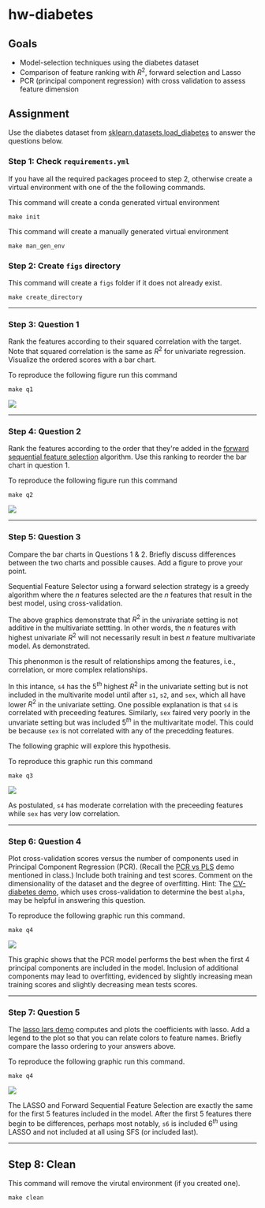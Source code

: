 # hw-diabetes

## Goals

* Model-selection techniques using the diabetes dataset
* Comparison of feature ranking with $R^2$, forward selection and Lasso
* PCR (principal component regression) with cross validation to assess feature dimension

## Assignment

Use the diabetes dataset from [sklearn.datasets.load_diabetes](https://scikit-learn.org/stable/modules/generated/sklearn.datasets.load_diabetes.html) to answer the questions below.

### Step 1: Check ```requirements.yml```
If you have all the required packages proceed to step 2, otherwise create a virtual environment with one of the the following commands.

This command will create a conda generated virtual environment
```
make init
```
This command will create a manually generated virtual environment
```
make man_gen_env
```
### Step 2: Create ```figs``` directory
This command will create a ```figs``` folder if it does not already exist.
```
make create_directory
```
___
### Step 3: Question 1

Rank the features according to their squared correlation with the target. 
Note that squared correlation is the same as $R^2$ for univariate regression. 
Visualize the ordered scores with a bar chart.

To reproduce the following figure run this command
```
make q1
```

<img src="figs/univariate_r_squared.png">

___

### Step 4: Question 2

Rank the features according to the order that they're added in the [forward sequential feature selection](https://scikit-learn.org/stable/modules/generated/sklearn.feature_selection.SequentialFeatureSelector.html) algorithm. Use this ranking to reorder the bar chart in question 1.

To reproduce the following figure run this command
```
make q2
```
<img src="figs/sequential_additions.png">

___

### Step 5: Question 3

Compare the bar charts in Questions 1 & 2.
Briefly discuss differences between the two charts and possible causes.
Add a figure to prove your point.

Sequential Feature Selector using a forward selection strategy is a greedy algorithm where the $n$ features selected are the $n$ features that result in the best model, using cross-validation. 

The above graphics demonstrate that $R^2$ in the univariate setting is not additive in the multivariate settting. In other words, the $n$ features with highest univariate $R^2$ will not necessarily result in best $n$ feature multivariate model. As demonstrated.

This phenonmon is the result of relationships among the features, i.e., correlation, or more complex relationships.

In this intance, ```s4``` has the $5^{th}$ highest $R^2$ in the univariate setting but is not included in the multivarite model until after ```s1```, ```s2```, and ```sex```, which all have lower $R^2$ in the univariate setting. One possible explanation is that ```s4``` is correlated with preceeding features. Similarly, ```sex``` faired very poorly in the unvariate setting but was included $5^{th}$ in the multivaritate model. This could be because ```sex``` is not correlated with any of the precedding features.

The following graphic will explore this hypothesis.

To reproduce this graphic run this command
```
make q3
```
<img src="figs/feature_correlation_heatmap.png">

As postulated,  ```s4``` has moderate correlation with the preceeding features while ```sex``` has very low correlation.

___

### Step 6: Question 4

Plot cross-validation scores versus the number of components used in Principal Component Regression (PCR). 
(Recall the [PCR vs PLS](https://scikit-learn.org/stable/auto_examples/cross_decomposition/plot_pcr_vs_pls.html)
demo mentioned in class.)
Include both training and test scores.
Comment on the dimensionality of the dataset and the degree of overfitting.
Hint: The [CV-diabetes demo](https://scikit-learn.org/stable/auto_examples/exercises/plot_cv_diabetes.html),
which uses cross-validation to determine the best `alpha`, may be helpful in answering this question.

To reproduce the following graphic run this command.
```
make q4
```
<img src="figs/pcr_results.png">

This graphic shows that the PCR model performs the best when the first $4$ principal components are included in the model. Inclusion of additional components may lead to overfitting, evidenced by slightly increasing mean training scores and slightly decreasing mean tests scores.

___

### Step 7: Question 5

The [lasso lars demo](https://scikit-learn.org/stable/auto_examples/linear_model/plot_lasso_lars.html) computes and plots the coefficients with lasso. Add a legend to the plot so that you can relate colors to feature names. Briefly compare the lasso ordering to your answers above.

To reproduce the following graphic run this command.

```
make q4
```
<img src="figs/lasso_results.png">

The LASSO and Forward Sequential Feature Selection are exactly the same for the first $5$ features included in the model. After the first $5$ features there begin to be differences, perhaps most notably, ```s6``` is included $6^{th}$ using LASSO and not included at all using SFS (or included last).

___

## Step 8: Clean
This command will remove the virutal environment (if you created one).
```
make clean
```

